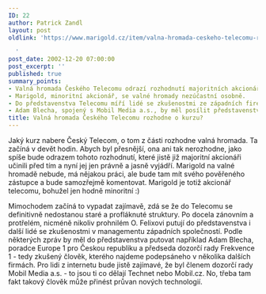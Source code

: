 ```yaml
---
ID: 22
author: Patrick Zandl
layout: post
oldlink: 'https://www.marigold.cz/item/valna-hromada-ceskeho-telecomu-rozhodne-o-kurzu

  '
post_date: 2002-12-20 07:00:00
post_excerpt: ''
published: true
summary_points:
- Valná hromada Českého Telecomu odrazí rozhodnutí majoritních akcionářů.
- Marigold, minoritní akcionář, se valné hromady nezúčastní osobně.
- Do představenstva Telecomu míří lidé se zkušenostmi ze západních firem.
- Adam Blecha, spojený s Mobil Media a.s., by měl posílit představenstvo.
title: Valná hromada Českého Telecomu rozhodne o kurzu?
---
```


<p>
Jaký kurz nabere Český Telecom, o tom&#160;z části rozhodne valná hromada. Ta začíná v devět hodin. Abych byl přesnější, ona ani tak nerozhodne, jako spíše bude odrazem tohoto rozhodnutí, které jistě již majoritní akcionáři učinili před tím a nyní jej jen právně a jasně vyjádří. Marigold na valné hromadě nebude, má nějakou práci, ale bude tam mít svého pověřeného zástupce a bude samozřejmě komentovat. Marigold je totiž akcionář telecomu, bohužel jen hodně minoritní :)</p>

<p>
Mimochodem začíná to vypadat zajímavě, zdá se že do Telecomu se definitivně nedostanou staré a profláknuté struktury. Po docela zánovním a protřelém, nicméně nikoliv prohnilém O. Felixovi putují do představenstva i další lidé se zkušenostmi v managementu západních společností. Podle některých zpráv by měl do představenstva putovat například Adam Blecha, poradce Europe 1 pro Českou republiku a předseda dozorčí rady Frekvence 1 - tedy zkušený člověk, kterého najdeme podepsáneho v několika dalších firmách. Pro lidi z internetu bude jistě zajímavé, že byl členem dozorčí rady Mobil Media a.s. - to jsou ti co dělají Technet nebo Mobil.cz. No, třeba tam fakt takový člověk může přinést průvan nových technologií. </p>
